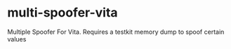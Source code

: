 # multi-spoofer-vita
Multiple Spoofer For Vita. Requires a testkit memory dump to spoof certain values
